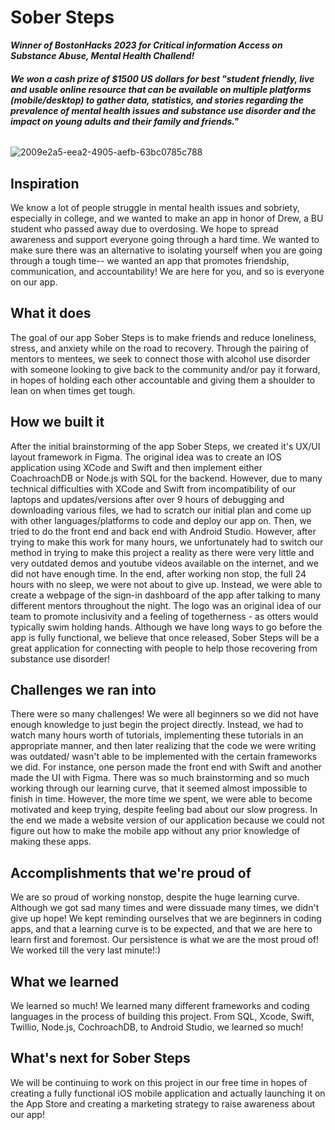 # Sober Steps
***Winner of BostonHacks 2023 for Critical information Access on Substance Abuse, Mental Health Challend!***

###### __We won a cash prize of $1500 US dollars for best "student friendly, live and usable online resource that can be available on multiple platforms (mobile/desktop) to gather data, statistics, and stories regarding the prevalence of mental health issues and substance use disorder and the impact on young adults and their family and friends."__

![2009e2a5-eea2-4905-aefb-63bc0785c788](https://user-images.githubusercontent.com/82325195/201555046-f23c8ef3-36b8-414d-95f9-02544fa1212e.jpg)



## Inspiration
We know a lot of people struggle in mental health issues and sobriety, especially in college, and we wanted to make an app in honor of Drew, a BU student who passed away due to overdosing. We hope to spread awareness and support everyone going through a hard time. We wanted to make sure there was an alternative to isolating yourself when you are going through a tough time-- we wanted an app that promotes friendship, communication, and accountability! We are here for you, and so is everyone on our app. 

## What it does
The goal of our app Sober Steps is to make friends and reduce loneliness, stress, and anxiety while on the road to recovery. Through the pairing of mentors to mentees, we seek to connect those with alcohol use disorder with someone looking to give back to the community and/or pay it forward, in hopes of holding each other accountable and giving them a shoulder to lean on when times get tough.

## How we built it
After the initial brainstorming of the app Sober Steps, we created it's UX/UI layout framework in Figma. The original idea was to create an IOS application using XCode and Swift and then implement either CoachroachDB or Node.js with SQL for the backend. However, due to many technical difficulties with XCode and Swift from incompatibility of our laptops and updates/versions after over 9 hours of debugging and downloading various files, we had to scratch our initial plan and come up with other languages/platforms to code and deploy our app on. Then, we tried to do the front end and back end with Android Studio. However, after trying to make this work for many hours, we unfortunately had to switch our method in trying to make this project a reality as there were very little and very outdated demos and youtube videos available on the internet, and we did not have enough time. 
In the end, after working non stop, the full 24 hours with no sleep, we were not about to give up. Instead, we were able to create a webpage of the sign-in dashboard of the app after talking to many different mentors throughout the night. The logo was an original idea of our team to promote inclusivity and a feeling of togetherness - as otters would typically swim holding hands. Although we have long ways to go before the app is fully functional, we believe that once released, Sober Steps will be a great application for connecting with people to help those recovering from substance use disorder!

## Challenges we ran into
There were so many challenges! We were all beginners so we did not have enough knowledge to just begin the project directly. Instead, we had to watch many hours worth of tutorials, implementing these tutorials in an appropriate manner, and then later realizing that the code we were writing was outdated/ wasn't able to be implemented with the certain frameworks we did. For instance, one person  made the front end with Swift and another made the UI with Figma. There was so much brainstorming and so much working through our learning curve, that it seemed almost impossible to finish in time. However, the more time we spent, we were able to become motivated and keep trying, despite feeling bad about our slow progress. In the end we made a website version of our application because we could not figure out how to make the mobile app without any prior knowledge of making these apps.

## Accomplishments that we're proud of
We are so proud of working nonstop, despite the huge learning curve. Although we got sad many times and were dissuade many times, we didn't give up hope! We kept reminding ourselves that we are beginners in coding apps, and that a learning curve is to be expected, and that we are here to learn first and foremost. Our persistence is what we are the most proud of! We worked till the very last minute!:)

## What we learned
We learned so much! We learned many different frameworks and coding languages in the process of building this project. From SQL, Xcode, Swift, Twillio,  Node.js, CochroachDB, to Android Studio, we learned so much!

## What's next for Sober Steps
We will be continuing to work on this project in our free time in hopes of creating a fully functional iOS mobile application and actually launching it on the App Store and creating a marketing strategy to raise awareness about our app!
